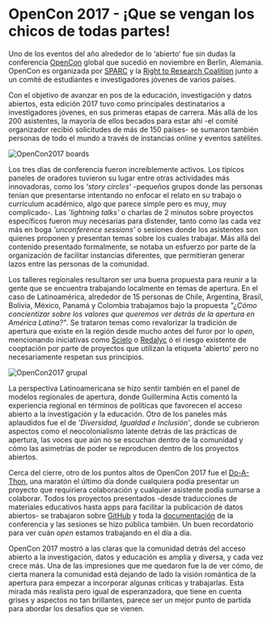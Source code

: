# OpenCon 2017 - ¡Que se vengan los chicos de todas partes!

Uno de los eventos del año alrededor de lo ‘abierto’ fue sin dudas la conferencia [OpenCon](http://www.opencon2017.org/) global que sucedió en noviembre en Berlín, Alemania. OpenCon es organizada por [SPARC](http://www.sparcopen.org/) y la [Right to Research Coalition](http://www.righttoresearch.org/) junto a un comité de estudiantes e investigadores jóvenes de varios países. 

Con el objetivo de avanzar en pos de la educación, investigación y datos abiertos, esta edición 2017 tuvo como principales destinatarios a investigadores jóvenes, en sus primeras etapas de carrera. Más allá de los 200 asistentes, la mayoría de ellos becados para estar ahí -el comité organizador recibió solicitudes de más de 150 países- se sumaron también personas de todo el mundo a través de instancias online y eventos satélites. 

![OpenCon2017 boards](https://pbs.twimg.com/media/DOgaP8VW4AEvWcp.jpg:large)

Los tres días de conferencia fueron increíblemente activos. Los típicos paneles de oradores tuvieron su lugar entre otras actividades más innovadoras, como los *'story circles'* -pequeños grupos donde las personas tenían que presentarse intentando no enfocar el relato en su trabajo o currículum académico, algo que parece simple pero es muy, muy complicado-. Las *'lightning talks'* o charlas de 2 minutos sobre proyectos específicos fueron muy necesarias para distender, tanto como las cada vez más en boga *'unconference sessions'* o sesiones donde los asistentes son quienes proponen y presentan temas sobre los cuales trabajar. Más allá del contenido presentado formalmente, se notaba un esfuerzo por parte de la organización de facilitar instancias diferentes, que permitieran generar lazos entre las personas de la comunidad. 

Los talleres regionales resultaron ser una buena propuesta para reunir a la gente que se encuentra trabajando localmente en temas de apertura. En el caso de Latinoamérica, alrededor de 15 personas de Chile, Argentina, Brasil, Bolivia, México, Panamá y Colombia trabajamos bajo la propuesta *"¿Cómo concientizar sobre los valores que queremos ver detrás de la apertura en América Latina?"*. Se trataron temas como revalorizar la tradición de apertura que existe en la región desde mucho antes del furor por lo *open*, mencionando iniciativas como [Scielo](www.scielo.org) o [Redalyc](www.redalyc.org) ó el riesgo existente de cooptación por parte de proyectos que utilizan la etiqueta 'abierto' pero no necesariamente respetan sus principios.

![OpenCon2017 grupal](http://openhardware.science/wp-content/uploads/2017/12/10000000000009C400000683AB43122F1AD2986D-1024x683.jpg)

La perspectiva Latinoamericana se hizo sentir también en el panel de modelos regionales de apertura, donde Guillermina Actis comentó la experiencia regional en términos de políticas que favorecen el acceso abierto a la investigación y la educación. Otro de los paneles más aplaudidos fue el de *'Diversidad, Igualdad e Inclusión'*, donde se cubrieron aspectos como el neocolonialismo latente detrás de las prácticas de apertura, las voces que aún no se escuchan dentro de la comunidad y cómo las asimetrías de poder se reproducen dentro de los proyectos abiertos.

Cerca del cierre, otro de los puntos altos de OpenCon 2017 fue el [Do-A-Thon](http://doathon.opencon2017.org/), una maratón el último día donde cualquiera podía presentar un proyecto que requiriera colaboración y cualquier asistente podía sumarse a colaborar. Todos los proyectos presentados -desde traducciones de materiales educativos hasta apps para facilitar la publicación de datos abiertos- se trabajaron sobre [GitHub](https://github.com/sparcopen/doathon) y toda la [documentación](https://opencon2017.sched.com/) de la conferencia y las sesiones se hizo pública también. Un buen recordatorio para ver cuán *open* estamos trabajando en el día a día. 

OpenCon 2017 mostró a las claras que la comunidad detrás del acceso abierto a la investigación, datos y educación es amplia y diversa, y cada vez crece más. Una de las impresiones que me quedaron fue la de ver cómo, de cierta manera la comunidad está dejando de lado la visión romántica de la apertura para empezar a incorporar algunas críticas y trabajarlas. Esta mirada más realista pero igual de esperanzadora, que tiene en cuenta grises y aspectos no tan brillantes, parece ser un mejor punto de partida para abordar los desafíos que se vienen.
